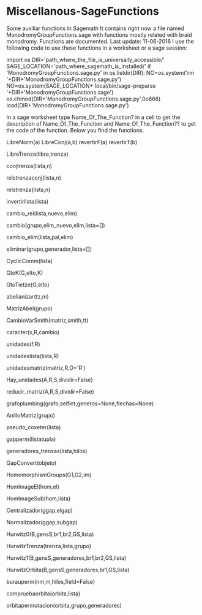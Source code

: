 # Miscellanous-SageFunctions
Some auxiliar functions in Sagemath
It contains right now a file named MonodromyGroupFunctions.sage with functions mostly related with braid monodromy. Functions are documented. Last update: 11-06-2016
I use the following code to use these functions in a worksheet or a sage session:

  import os
  DIR='path_where_the_file_is_universally_accessible/'
  SAGE_LOCATION='path_where_sagemath_is_installed/'
  if 'MonodromyGroupFunctions.sage.py' in os.listdir(DIR):
      NO=os.system('rm '+DIR+'MonodromyGroupFunctions.sage.py')
  NO=os.system(SAGE_LOCATION+'local/bin/sage-preparse '+DIR+'MonodromyGroupFunctions.sage')
  os.chmod(DIR+'MonodromyGroupFunctions.sage.py',0o666)
  load(DIR+'MonodromyGroupFunctions.sage.py')
 

In a sage worksheet type Name_Of_The_Function? in a cell to get the description of Name_Of_The_Function and Name_Of_The_Function?? to get the code of the function. Below you find the functions.

LibreNorm(a)
LibreConj(a,b)
revertirF(a)
revertirT(b)

LibreTrenza(libre,trenza)

conjtrenza(lista,n)

relstrenzaconj(lista,n)

relstrenza(lista,n)

invertirlista(lista)

cambio_rel(lista,nuevo,elim)

cambio(grupo,elim_nuevo,elim,lista=[])

cambio_elim(lista,pal,elim)

eliminar(grupo,generador,lista=[])

CyclicComm(lista)

GtoK(G,elto,K)

GtoTietze(G,elto)

abelianizar(tz,m)

MatrizAbel(grupo)

CambioVarSmith(matriz,smith,tt)

caracter(x,R,cambio)

unidades(f,R)

unidadeslista(lista,R)

unidadesmatriz(matriz,R,O='R')

Hay_unidades(A,R,S,dividir=False)

reducir_matriz(A,R,S,dividir=False)

grafoplumbing(grafo,selfint,generos=None,flechas=None)

AnilloMatriz(grupo)

pseudo_coxeter(lista)

gapperm(listatupla)

generadores_trenzas(lista,hilos)

GapConvert(objeto)

HomomorphismGroups(G1,G2,im)

HomImageEl(hom,el)

HomImageSub(hom,lista)

Centralizador(ggap,elgap)

Normalizador(ggap,subgap)

Hurwitz0(B,gensS,br1,br2,GS,lista)

HurwitzTrenza(trenza,lista,grupo)

Hurwitz1(B,gensS,generadores,br1,br2,GS,lista)

HurwitzOrbita(B,gensS,generadores,br1,GS,lista)

burauperm(nm,m,hilos,field=False)

compruebaorbita(orbita,lista)

orbitapermutacion(orbita,grupo,generadores)
